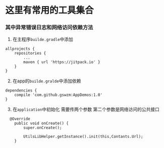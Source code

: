 # 这里有常用的工具集合

### 其中异常错误日志和网络访问依赖方法

1.   在主程序`builde.gradle`中添加
```
allprojects {
	repositories {
		...
		maven { url 'https://jitpack.io' }
	}
}
```

2.  在app的`builde.gralde`中添加依赖

```
dependencies {
    compile 'com.github.gswzm:AppDemos:1.0'
}
```
3.  在`application`中初始化 需要传两个参数 第二个参数是网络访问的公共接口

```
  @Override
    public void onCreate() {
        super.onCreate();
      
        UtilsLibHelper.getInstance().init(this,Contants.Url);
    }
```
